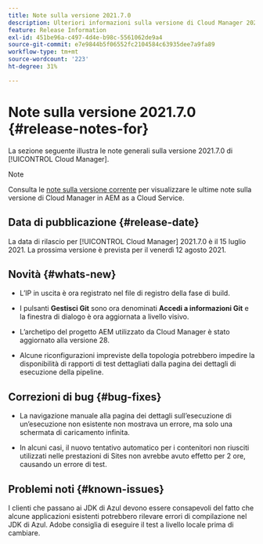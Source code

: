 ```yaml
---
title: Note sulla versione 2021.7.0
description: Ulteriori informazioni sulla versione di Cloud Manager 2021.7.0.
feature: Release Information
exl-id: 451be96a-c497-4d4e-b98c-5561062de9a4
source-git-commit: e7e9844b5f06552fc2104584c63935dee7a9fa89
workflow-type: tm+mt
source-wordcount: '223'
ht-degree: 31%

---
```


# Note sulla versione 2021.7.0 {#release-notes-for}

La sezione seguente illustra le note generali sulla versione 2021.7.0 di [!UICONTROL Cloud Manager].

>[!NOTE]
>Consulta le [note sulla versione corrente](https://experienceleague.adobe.com/it/docs/experience-manager-cloud-service/content/release-notes/cloud-manager/current#getting-access) per visualizzare le ultime note sulla versione di Cloud Manager in AEM as a Cloud Service.

## Data di pubblicazione {#release-date}

La data di rilascio per [!UICONTROL Cloud Manager] 2021.7.0 è il 15 luglio 2021.
La prossima versione è prevista per il venerdì 12 agosto 2021.

## Novità {#whats-new}

<!--
* Customers can now use Azul 8 and 11 JDKs for their Cloud Manager build processes. They can choose to apply one of these JDKs either for toolchains-compatible Maven plug-ins or for the entire Maven process execution. -->

* L’IP in uscita è ora registrato nel file di registro della fase di build.

* I pulsanti **Gestisci Git** sono ora denominati **Accedi a informazioni Git** e la finestra di dialogo è ora aggiornata a livello visivo.

* L’archetipo del progetto AEM utilizzato da Cloud Manager è stato aggiornato alla versione 28.

* Alcune riconfigurazioni impreviste della topologia potrebbero impedire la disponibilità di rapporti di test dettagliati dalla pagina dei dettagli di esecuzione della pipeline.

## Correzioni di bug {#bug-fixes}

* La navigazione manuale alla pagina dei dettagli sull’esecuzione di un’esecuzione non esistente non mostrava un errore, ma solo una schermata di caricamento infinita.

* In alcuni casi, il nuovo tentativo automatico per i contenitori non riusciti utilizzati nelle prestazioni di Sites non avrebbe avuto effetto per 2 ore, causando un errore di test.

## Problemi noti {#known-issues}

I clienti che passano ai JDK di Azul devono essere consapevoli del fatto che alcune applicazioni esistenti potrebbero rilevare errori di compilazione nel JDK di Azul. Adobe consiglia di eseguire il test a livello locale prima di cambiare.
